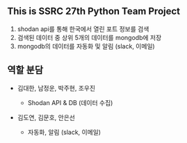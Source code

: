 
## This is SSRC 27th Python Team Project

1. shodan api를 통해 한국에서 열린 포트 정보를 검색
2. 검색된 데이터 중 상위 5개의 데이터를 mongodb에 저장
3. mongodb의 데이터를 자동화 및 알림 (slack, 이메일)


## 역할 분담

- 김대한, 남정운, 박주현, 조우진
    - Shodan API & DB (데이터 수집)

- 김도연, 김문호, 안은선
    - 자동화, 알림 (slack, 이메일)
